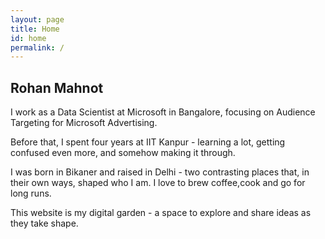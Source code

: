 ```yaml
---
layout: page
title: Home
id: home
permalink: /
---
```

## Rohan Mahnot
I work as a Data Scientist at Microsoft in Bangalore, focusing on Audience Targeting for Microsoft Advertising.

Before that, I spent four years at IIT Kanpur - learning a lot, getting confused even more, and somehow making it through.

I was born in Bikaner and raised in Delhi - two contrasting places that, in their own ways, shaped who I am. I love to brew coffee,cook and go for long runs.

This website is my digital garden - a space to explore and share ideas as they take shape.
